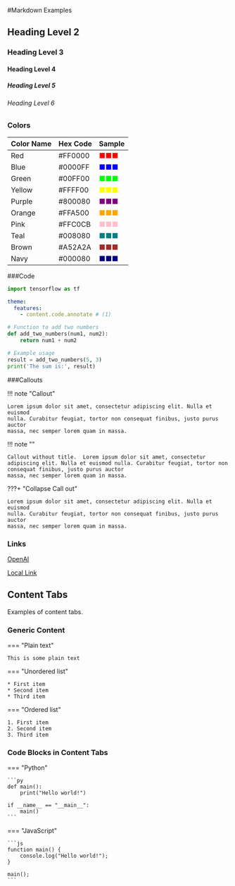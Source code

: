 
#Markdown Examples

## Heading Level 2
### Heading Level 3
#### Heading Level 4
##### Heading Level 5
###### Heading Level 6


### Colors

| Color Name | Hex Code | Sample |
|------------|----------|---------|
| Red        | #FF0000  | <span style="color:#FF0000">■■■</span> |
| Blue       | #0000FF  | <span style="color:#0000FF">■■■</span> |
| Green      | #00FF00  | <span style="color:#00FF00">■■■</span> |
| Yellow     | #FFFF00  | <span style="color:#FFFF00">■■■</span> |
| Purple     | #800080  | <span style="color:#800080">■■■</span> |
| Orange     | #FFA500  | <span style="color:#FFA500">■■■</span> |
| Pink       | #FFC0CB  | <span style="color:#FFC0CB">■■■</span> |
| Teal       | #008080  | <span style="color:#008080">■■■</span> |
| Brown      | #A52A2A  | <span style="color:#A52A2A">■■■</span> |
| Navy       | #000080  | <span style="color:#000080">■■■</span> |




###Code

``` py
import tensorflow as tf
```

``` yaml
theme:
  features:
    - content.code.annotate # (1)
```


```py title="add_numbers.py" 
# Function to add two numbers
def add_two_numbers(num1, num2):
    return num1 + num2

# Example usage
result = add_two_numbers(5, 3)
print('The sum is:', result)
```


###Callouts

!!! note "Callout"

    Lorem ipsum dolor sit amet, consectetur adipiscing elit. Nulla et euismod
    nulla. Curabitur feugiat, tortor non consequat finibus, justo purus auctor
    massa, nec semper lorem quam in massa.




!!! note ""

    Callout without title.  Lorem ipsum dolor sit amet, consectetur adipiscing elit. Nulla et euismod nulla. Curabitur feugiat, tortor non consequat finibus, justo purus auctor
    massa, nec semper lorem quam in massa.


???+ "Collapse Call out"

    Lorem ipsum dolor sit amet, consectetur adipiscing elit. Nulla et euismod
    nulla. Curabitur feugiat, tortor non consequat finibus, justo purus auctor
    massa, nec semper lorem quam in massa.





### Links

[OpenAI](https://www.openai.com)

[Local Link](./local_file.md)







## Content Tabs

Examples of content tabs.

### Generic Content

=== "Plain text"

    This is some plain text

=== "Unordered list"

    * First item
    * Second item
    * Third item

=== "Ordered list"

    1. First item
    2. Second item
    3. Third item


### Code Blocks in Content Tabs

=== "Python"

    ```py
    def main():
        print("Hello world!")

    if __name__ == "__main__":
        main()
    ```

=== "JavaScript"

    ```js
    function main() {
        console.log("Hello world!");
    }

    main();
    ```